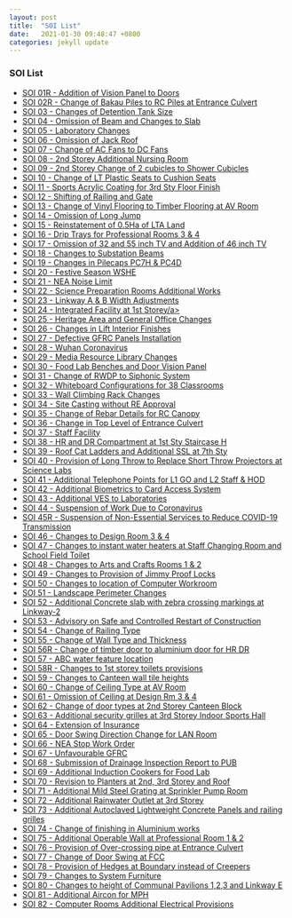 ```yaml
---
layout: post
title:  "SOI List"
date:   2021-01-30 09:48:47 +0800
categories: jekyll update
---
```

<h3>SOI List</h3>
<ul id="myUL">
  <li><a href="https://drive.google.com/file/d/17aeb1ikIpEBclj7032V7RIqcKlqSeT3G/view?usp=sharing" target="_blank">SOI 01R - Addition of Vision Panel to Doors</a></li>
  <li><a href="https://drive.google.com/file/d/1Cg8C5jeS82yInYaA9j8Y0WcST66HX3Sn/view?usp=sharing" target="_blank">SOI 02R - Change of Bakau Piles to RC Piles at Entrance Culvert</a></li>
  <li><a href="https://drive.google.com/file/d/1NoVlc3gcD_tbL55SGw7Zun61HcUO0wSU/view?usp=sharing" target="_blank">SOI 03 - Changes of Detention Tank Size</a></li>
  <li><a href="https://drive.google.com/file/d/1fjTjO3JRFy1cpcjYf034wpfBCQGVM1H0/view?usp=sharing" target="_blank">SOI 04 - Omission of Beam and Changes to Slab</a></li>
  <li><a href="https://drive.google.com/file/d/1DzsR2mKX01jigCtJe1fE6xEYGzCq3NqK/view?usp=sharing" target="_blank">SOI 05 - Laboratory Changes</a></li>
  <li><a href="https://drive.google.com/file/d/1NaMGDOCf3N58gpX_GzDqeNOfmRe0Im5S/view?usp=sharing" target="_blank">SOI 06 - Omission of Jack Roof</a></li>
  <li><a href="https://drive.google.com/file/d/1WPaOCHEXykOFzrTLW8aJnLCKMN9xIC58/view?usp=sharing" target="_blank">SOI 07 - Change of AC Fans to DC Fans</a></li>
  <li><a href="https://drive.google.com/file/d/1bjOdqaajntZgj8jGfqZ2zIxbm1c9owzW/view?usp=sharing" target="_blank">SOI 08 - 2nd Storey Additional Nursing Room</a></li>
  <li><a href="https://drive.google.com/file/d/12TO5W5vJ9T2nIAYOHD1ZpeYfuQj5F-dB/view?usp=sharing" target="_blank">SOI 09 - 2nd Storey Change of 2 cubicles to Shower Cubicles</a></li>
  <li><a href="https://drive.google.com/file/d/1ZUZ6OTu_9gT6la5amhl34mVDPTCQLfiN/view?usp=sharing" target="_blank">SOI 10 - Change of LT Plastic Seats to Cushion Seats</a></li>
  <li><a href="https://drive.google.com/file/d/1N_mHFewp6totOs2ucay7-7VO2vG5dTOw/view?usp=sharing" target="_blank">SOI 11 - Sports Acrylic Coating for 3rd Sty Floor Finish</a></li>
  <li><a href="https://drive.google.com/file/d/1OIOhvCVjcwyE3ATNwyxcZv_l1Z5hRu0c/view?usp=sharing" target="_blank">SOI 12 - Shifting of Railing and Gate</a></li>
  <li><a href="https://drive.google.com/file/d/1wRzi0_r1phPR_OK1Qc55Xjuo1fgxOvu_/view?usp=sharing" target="_blank">SOI 13 - Change of Vinyl Flooring to Timber Flooring at AV Room</a></li>
  <li><a href="https://drive.google.com/file/d/1KSfh9yXZiR-hA9IOKft1IJXc4RWo1ELo/view?usp=sharing" target="_blank">SOI 14 - Omission of Long Jump</a></li>
  <li><a href="https://drive.google.com/file/d/1JhJC3zUEwcVBIaz39kQ79fv3-1wrv5ko/view?usp=sharing" target="_blank">SOI 15 - Reinstatement of 0.5Ha of LTA Land</a></li>
  <li><a href="https://drive.google.com/file/d/1L23lu6JR4aVgJLkvAvJrKA5MfpGQhmzU/view?usp=sharing" target="_blank">SOI 16 - Drip Trays for Professional Rooms 3 & 4</a></li>
  <li><a href="https://drive.google.com/file/d/15AaLJGXvRA5qmFrDQDtUS1PE5DdrbffB/view?usp=sharing" target="_blank">SOI 17 - Omission of 32 and 55 inch TV and Addition of 46 inch TV</a></li>
  <li><a href="https://drive.google.com/file/d/1hXELP6QeeRO3MDz6VEZ4c9LgjFS6BbyF/view?usp=sharing" target="_blank">SOI 18 - Changes to Substation Beams</a></li>
  <li><a href="https://drive.google.com/file/d/1y2PpMHI56d2pXQaosBGQ6_fo1w3seY_6/view?usp=sharing" target="_blank">SOI 19 - Changes in Pilecaps PC7H & PC4D</a></li>
  <li><a href="https://drive.google.com/file/d/1PW0nfVw_lve9GSYXhbn2LHZFbKzpXg4A/view?usp=sharing" target="_blank">SOI 20 - Festive Season WSHE</a></li>
  <li><a href="https://drive.google.com/file/d/1OcZYHccfWW-lT4kSQoRPKh4adTnwDuIK/view?usp=sharing" target="_blank">SOI 21 - NEA Noise Limit</a></li>
  <li><a href="https://drive.google.com/file/d/1WoGTE2oCzt-aNCP3TWqdkQAVpju1i3Ls/view?usp=sharing" target="_blank">SOI 22 - Science Preparation Rooms Additional Works</a></li>
  <li><a href="https://drive.google.com/file/d/1IJEzL_elaubf1Eo9JREQ4YwBNgrLMO5K/view?usp=sharing" target="_blank">SOI 23 - Linkway A & B Width Adjustments</a></li>
  <li><a href="https://drive.google.com/file/d/1x3nljcvSZhb1C196kvxw6dYUUC1x7Gf3/view?usp=sharing" target="_blank">SOI 24 - Integrated Facility at 1st Storey/a></li>
  <li><a href="https://drive.google.com/file/d/1z-CXKtw8g4FNXhIqs-WvBohWdC43t06S/view?usp=sharing" target="_blank">SOI 25 - Heritage Area and General Office Changes</a></li>
  <li><a href="https://drive.google.com/file/d/18nSAO_7Ui8eNul9St7xYFV3h2fovLyZS/view?usp=sharing" target="_blank">SOI 26 - Changes in Lift Interior Finishes</a></li>
  <li><a href="https://drive.google.com/file/d/13A5T3ziV2b4ouUoXgpV-k6PNa3WxlrFz/view?usp=sharing" target="_blank">SOI 27 - Defective GFRC Panels Installation</a></li>
  <li><a href="https://drive.google.com/file/d/1I9NAfsz1jSUfYLQN3zLvMJXxqpIr9cGF/view?usp=sharing" target="_blank">SOI 28 - Wuhan Coronavirus</a></li>
  <li><a href="https://drive.google.com/file/d/1IVniMcG5tBqaSE2rFyT-44Uu46JoyO96/view?usp=sharing" target="_blank">SOI 29 - Media Resource Library Changes</a></li>
  <li><a href="https://drive.google.com/file/d/14IJ8AE5GZa63yvi3SbbXVnX7JBVRDBoz/view?usp=sharing" target="_blank">SOI 30 - Food Lab Benches and Door Vision Panel</a></li>
  <li><a href="https://drive.google.com/file/d/19V_upd0lL02haewnOIV1fmcQ44_VFU_B/view?usp=sharing" target="_blank">SOI 31 - Change of RWDP to Siphonic System</a></li>
  <li><a href="https://drive.google.com/file/d/1M8DbiMTGaH9l12wjP9o4QnNWqhwSkkCM/view?usp=sharing" target="_blank">SOI 32 - Whiteboard Configurations for 38 Classrooms</a></li>
  <li><a href="https://drive.google.com/file/d/1EeDH7hNJtVfdaAMJu6VE7wLrZ5YG7E_U/view?usp=sharing" target="_blank">SOI 33 - Wall Climbing Rack Changes</a></li>
  <li><a href="https://drive.google.com/file/d/1KzQQepJWBY6PyzyD2O331iV4MGS4ub4U/view?usp=sharing" target="_blank">SOI 34 - Site Casting without RE Approval</a></li>
  <li><a href="https://drive.google.com/file/d/1ShX52VkxbVYr5t1oyiL_TKW8cn6bo8Zm/view?usp=sharing" target="_blank">SOI 35 - Change of Rebar Details for RC Canopy</a></li>
  <li><a href="https://drive.google.com/file/d/1i_fLP-O--HiKTYDi0CywyF5q3ybbKSlx/view?usp=sharing" target="_blank">SOI 36 - Change in Top Level of Entrance Culvert</a></li>
  <li><a href="https://drive.google.com/file/d/1orgu1HbPe7PrtU2c0nLnhtu24AiNo3lk/view?usp=sharing" target="_blank">SOI 37 - Staff Facility</a></li>
  <li><a href="https://drive.google.com/file/d/1gzaXisfFFSMvGjARpGKBvxPK6N2Y0LIx/view?usp=sharing" target="_blank">SOI 38 - HR and DR Compartment at 1st Sty Staircase H</a></li>
  <li><a href="https://drive.google.com/file/d/1Ds-r4SrISEs2ETIX2MeMTCnNEfl0PQJW/view?usp=sharing" target="_blank">SOI 39 - Roof Cat Ladders and Additional SSL at 7th Sty</a></li>
  <li><a href="https://drive.google.com/file/d/1rIsbp5pPviNK8RHCVu4h7xsAxb8_wi7a/view?usp=sharing" target="_blank">SOI 40 - Provision of Long Throw to Replace Short Throw Projectors at Science Labs</a></li>
  <li><a href="https://drive.google.com/file/d/1lEQxD9N_vLh98jfhAXH6-hHEM676GUQS/view?usp=sharing" target="_blank">SOI 41 - Additional Telephone Points for L1 GO and L2 Staff & HOD</a></li>
  <li><a href="https://drive.google.com/file/d/1j2ZvWQOhgtkzaVp7gFjuENpg-sD4qwkC/view?usp=sharing" target="_blank">SOI 42 - Additional Biometrics to Card Access System</a></li>
  <li><a href="https://drive.google.com/file/d/1C8EgWYXvKoIvhUBuCEQmDSPCvcwaY_8A/view?usp=sharing" target="_blank">SOI 43 - Additional VES to Laboratories</a></li>
  <li><a href="https://drive.google.com/file/d/1-IXmS1OrsgJ1nHAFqJitVP-oenhFV9dG/view?usp=sharing" target="_blank">SOI 44 - Suspension of Work Due to Coronavirus</a></li>
  <li><a href="https://drive.google.com/file/d/19_3KxO7udFd9aQza-sAxnePmJfDpX9DJ/view?usp=sharing" target="_blank">SOI 45R - Suspension of Non-Essential Services to Reduce COVID-19 Transmission</a></li>
  <li><a href="https://drive.google.com/file/d/1v-1cdXxrEca3xexqBkasnkq-RuemsZvG/view?usp=sharing" target="_blank">SOI 46 - Changes to Design Room 3 & 4</a></li>
  <li><a href="https://drive.google.com/file/d/1URzYI_60N_Pz3LSF49NtQ6KGa2ZKfmWN/view?usp=sharing" target="_blank">SOI 47 - Changes to instant water heaters at Staff Changing Room and School Field Toilet</a></li>
  <li><a href="https://drive.google.com/file/d/1mfO0qk_nhNKCeX_ZnsCwjMIu41PlZd1T/view?usp=sharing" target="_blank">SOI 48 - Changes to Arts and Crafts Rooms 1 & 2</a></li>
  <li><a href="https://drive.google.com/file/d/1EcYMbXqZlsKcUmH4UrBB8IEE4OQjg9Ot/view?usp=sharing" target="_blank">SOI 49 - Changes to Provision of Jimmy Proof Locks</a></li>
  <li><a href="https://drive.google.com/file/d/1mOji7xsY36SzLRQWLzKV9ubKB3hCSNkQ/view?usp=sharing" target="_blank">SOI 50 - Changes to location of Computer Workroom</a></li>
  <li><a href="https://drive.google.com/file/d/1yHA77EtBaMv-Z0V1Vh1otJIF32n0KXiF/view?usp=sharing" target="_blank">SOI 51 - Landscape Perimeter Changes</a></li>
  <li><a href="https://drive.google.com/file/d/1t2oAj8yjsBvWO5-_cWdjqValpyrQe55A/view?usp=sharing" target="_blank">SOI 52 - Additional Concrete slab with zebra crossing markings at Linkway-2</a></li>
  <li><a href="https://drive.google.com/file/d/1xFCR2azZrGt127OjW2iUakkXgi3APp9q/view?usp=sharing" target="_blank">SOI 53 - Advisory on Safe and Controlled Restart of Construction</a></li>
  <li><a href="https://drive.google.com/file/d/1zVSwNzprXvB1khBxWJ1kYpqjYM7oASID/view?usp=sharing" target="_blank">SOI 54 - Change of Railing Type</a></li>
  <li><a href="https://drive.google.com/file/d/1lOzOkh70NTdFqg7y7rNUbhglqGVRJm_O/view?usp=sharing" target="_blank">SOI 55 - Change of Wall Type and Thickness</a></li>
  <li><a href="https://drive.google.com/file/d/13F4etRP43ow9pBdw0fSeRVngCccSAi1E/view?usp=sharing" target="_blank">SOI 56R - Change of timber door to aluminium door for HR DR</a></li>
  <li><a href="https://drive.google.com/file/d/10ZCjpKtdSk89NiHSy6zUU8p5j04kFExv/view?usp=sharing" target="_blank">SOI 57 - ABC water feature location</a></li>
  <li><a href="https://drive.google.com/file/d/1u1WgSkZJa4LebOPjmvozt4J8j7MICTdV/view?usp=sharing" target="_blank">SOI 58R - Changes to 1st storey toilets provisions</a></li>
  <li><a href="https://drive.google.com/file/d/1vqrfo0ypLfNj5YgT8Tj93Fais7udaf1j/view?usp=sharing" target="_blank">SOI 59 - Changes to Canteen wall tile heights</a></li>
  <li><a href="https://drive.google.com/file/d/1xIRXpCUaS4TB07w05tI-J6NPtGrZKmv9/view?usp=sharing" target="_blank">SOI 60 - Change of Ceiling Type at AV Room</a></li>
  <li><a href="https://drive.google.com/file/d/18XsUoVQg1_XHK9D3TIlnxejaMpYIH2tc/view?usp=sharing" target="_blank">SOI 61 - Omission of Ceiling at Design Rm 3 & 4</a></li>
  <li><a href="https://drive.google.com/file/d/1eYjjzF_bRG_5j1Isuk_6wRo7RYl01TNc/view?usp=sharing" target="_blank">SOI 62 - Change of door types at 2nd Storey Canteen Block</a></li>
  <li><a href="https://drive.google.com/file/d/1I_3uDA_xvu7SqzWIpQLB3hRtdH6c8R0f/view?usp=sharing" target="_blank">SOI 63 - Additional security grilles at 3rd Storey Indoor Sports Hall</a></li>
  <li><a href="https://drive.google.com/file/d/11CqPa8U88HoC8dBhTf3SUNjwfMpcR071/view?usp=sharing" target="_blank">SOI 64 - Extension of Insurance</a></li>
  <li><a href="https://drive.google.com/file/d/1okpcyNndqo4-dkytocivwkm9Yl8VO7XW/view?usp=sharing" target="_blank">SOI 65 - Door Swing Direction Change for LAN Room</a></li>
  <li><a href="https://drive.google.com/file/d/14f0MOTgSDEgNR7QwUM3DP1JmNngCAwe9/view?usp=sharing" target="_blank">SOI 66 - NEA Stop Work Order</a></li>
  <li><a href="https://drive.google.com/file/d/1F9gQwleVyDAVtI_OFkJuA0_cawwSb2uY/view?usp=sharing" target="_blank">SOI 67 - Unfavourable GFRC</a></li>
  <li><a href="https://drive.google.com/file/d/10cLTf6GJxW9Hfd6Hm27ME1mAKT3nyQja/view?usp=sharing" target="_blank">SOI 68 - Submission of Drainage Inspection Report to PUB</a></li>
  <li><a href="https://drive.google.com/file/d/1YIRN5C8c5VokiBdBxhI48Xk7bvpK-M_8/view?usp=sharing" target="_blank">SOI 69 - Additional Induction Cookers for Food Lab</a></li>
  <li><a href="https://drive.google.com/file/d/1OdG85c7D7Cq1heNt6PChrXNJim6aQkcA/view?usp=sharing" target="_blank">SOI 70 - Revision to Planters at 2nd, 3rd Storey and Roof</a></li>
  <li><a href="https://drive.google.com/file/d/1i_SSViHKptVjHtQjery2Hs-eCtYnyHt3/view?usp=sharing" target="_blank">SOI 71 - Additional Mild Steel Grating at Sprinkler Pump Room</a></li>
  <li><a href="https://drive.google.com/file/d/1m7MxEMyQoDfiAr6H6L5btfvJwhjGV96-/view?usp=sharing" target="_blank">SOI 72 - Additional Rainwater Outlet at 3rd Storey</a></li>
  <li><a href="https://drive.google.com/file/d/1_SxiQdT02tAohrE5_CksHqQ3BJ5OZjkH/view?usp=sharing" target="_blank">SOI 73 - Additional Autoclaved Lightweight Concrete Panels and railing grilles</a></li>
  <li><a href="https://drive.google.com/file/d/1mPtADjidqaymjrouAvK570hoGDGbXwa2/view?usp=sharing" target="_blank">SOI 74 - Change of finishing in Aluminium works</a></li>
  <li><a href="https://drive.google.com/file/d/1_F09AsKJC4w2qgumj8KDLb0plp76hQ6K/view?usp=sharing" target="_blank">SOI 75 - Additional Operable Wall at Professional Room 1 & 2</a></li>
  <li><a href="https://drive.google.com/file/d/1PskOpm7KyWbWt5JyprV6snXBB_wMRTwl/view?usp=sharing" target="_blank">SOI 76 - Provision of Over-crossing pipe at Entrance Culvert</a></li>
  <li><a href="https://drive.google.com/file/d/11aaV8gTYtlBq3SPBxOnGqnjSlTfB_Uyg/view?usp=sharing" target="_blank">SOI 77 - Change of Door Swing at FCC</a></li>
  <li><a href="https://drive.google.com/file/d/1Aa9dubtJ2zYVvVezXiEW-nXzO92PB0et/view?usp=sharing" target="_blank">SOI 78 - Provision of Hedges at Boundary instead of Creepers</a></li>
  <li><a href="https://drive.google.com/file/d/1gFovKAqmfeWwHXzBaNIr0Glcj1YJu9js/view?usp=sharing" target="_blank">SOI 79 - Changes to System Furniture</a></li>
  <li><a href="https://drive.google.com/file/d/1fLNZPGU2i-SmhSRojo1FyvXRpHqJ1OGl/view?usp=sharing" target="_blank">SOI 80 - Changes to height of Communal Pavilions 1,2,3 and Linkway E</a></li>
  <li><a href="https://drive.google.com/file/d/1ymST4-OoPFheJf2hq3pk5-b9McX8NCZz/view?usp=sharing" target="_blank">SOI 81 - Additional Aircon for MPH</a></li>
  <li><a href="https://drive.google.com/file/d/1SZUlnu2wDRIk46P7B8PHB5i0AnW2KOJ1/view?usp=sharing" target="_blank">SOI 82 - Computer Rooms Additional Electrical Provisions</a></li>
  <!--<li><a href="" target="_blank"></a></li>
  <li><a href="" target="_blank"></a></li>  
  <li><a href="" target="_blank"></a></li> -->
</ul>